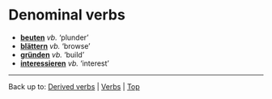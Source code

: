 # Denominal verbs

- **[beuten](b/be/beuten.md)** *vb.* ‘plunder’
- **[blättern](b/bl/blaettern.md)** *vb.* ‘browse’
- **[gründen](g/gr/gruenden.md)** *vb.* ‘build’
- **[interessieren](i/in/interessieren.md)** *vb.* ‘interest’

----

Back up to: [Derived verbs](derivedVerbs.md) | [Verbs](index.md) | [Top](../index.md)
